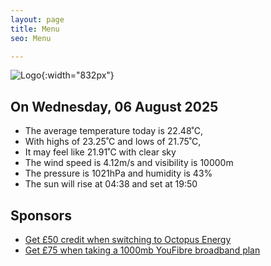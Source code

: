 ```yaml
---
layout: page
title: Menu
seo: Menu

---
```


![Logo](/images/logo.jpg){:width="832px"}

<!-- weather_marker starts -->
## On Wednesday, 06 August 2025

- The average temperature today is 22.48˚C,
- With highs of 23.25˚C and lows of 21.75˚C,
- It may feel like 21.91˚C with clear sky
- The wind speed is 4.12m/s and visibility is 10000m
- The pressure is 1021hPa and humidity is 43%
- The sun will rise at 04:38 and set at 19:50

<!-- weather_marker ends -->

## Sponsors

- [Get £50 credit when switching to Octopus Energy](https://bit.ly/3oD1nnS)
- [Get £75 when taking a 1000mb YouFibre broadband plan](https://aklam.io/91zWhU?)
